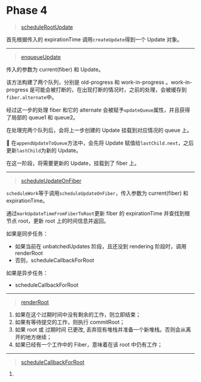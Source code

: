 # Phase 4

> [scheduleRootUpdate](../ReactFiberReconciler.md#scheduleRootUpdate)

首先根据传入的 expirationTime 调用`createUpdate`得到一个 Update 对象。

---

> [enqueueUpdate](../ReactUpdateQueue.md#enqueueUpdate)

传入的参数为 current(fiber) 和 Update。

该方法构建了两个队列，分别是 old-progress 和 work-in-progress 。work-in-progress 是可能会被打断的，在出现打断的情况时，之前的处理，会被缓存到`fiber.alternate`中。

经过这一步的处理 fiber 和它的 alternate 会被赋予`updateQueue`属性，并且获得了局部的 queue1 和 queue2。

在处理完两个队列后，会将上一步创建的 Update 挂载到对应情况的 queue 上。

 在`appendUpdateToQueue`方法中，会先将 Update 赋值给`lastChild.next`，之后更新`lastChild`为新的 Update。

在这一阶段，将需要更新的 Update，挂载到了 fiber 上。

---

> [scheduleUpdateOnFiber](../ReactFiberWorkLoop.md#scheduleUpdateOnFiber)

`scheduleWork`等于调用`scheduleUpdateOnFiber`，传入参数为 current(fiber) 和 expirationTime。

通过`markUpdateTimeFromFiberToRoot`更新 fiber 的 expirationTime 并查找到根节点 root，更新 root 上的时间信息并返回。

如果是同步任务：

- 如果当前在 unbatchedUpdates 阶段，且还没到 rendering 阶段时，调用 renderRoot
- 否则，scheduleCallbackForRoot

如果是异步任务：

- scheduleCallbackForRoot

---

> [renderRoot](../ReactFiberWorkLoop.md#renderRoot)

1. 如果在这个过期时间中没有剩余的工作，则立即结束；
2. 如果有等待提交的工作，则执行 commitRoot；
3. 如果 root 或 过期时间 已更改, 丢弃现有堆栈并准备一个新堆栈。否则会从离开的地方继续；
4. 如果已经有一个工作中的 Fiber，意味着在该 root 中仍有工作；

---

> [scheduleCallbackForRoot](../ReactFiberWorkLoop.md#scheduleCallbackForRoot)

1. 